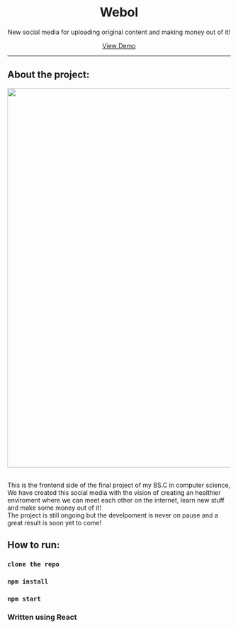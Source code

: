 <div align="center">
  <h1>Webol</h1>
  <p>New social media for uploading original content and making money out of it!</p>
  <a href="https://webol-front.herokuapp.com/"> View Demo</a>
</div>
<hr/>

<div>
  <h2>About the project:</h2>
  <div align="center">
    <img width="855" src="https://user-images.githubusercontent.com/87900560/168066947-346d6b67-7d9e-49e7-a892-b8c03f330130.png"/>
  </div>
</div>
<br/>
<div>
  <p>This is the frontend side of the final project of my BS.C in computer science,
  We have created this social media with the vision of creating an healthier enviroment
  where we can meet each other on the internet, learn new stuff and make some money out of it! <br/>
  The project is still ongoing but the develpoment is never on pause and a great result is soon yet to come!</p>
</div>

## How to run:
### `clone the repo`
### `npm install`
### `npm start`

### Written using React
